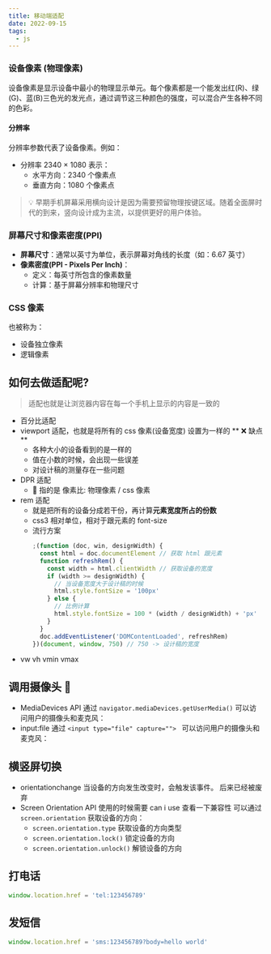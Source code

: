 ```yaml
---
title: 移动端适配
date: 2022-09-15
tags:
  - js
---
```


### 设备像素 (物理像素)

设备像素是显示设备中最小的物理显示单元。每个像素都是一个能发出红(R)、绿(G)、蓝(B)三色光的发光点，通过调节这三种颜色的强度，可以混合产生各种不同的色彩。

#### 分辨率

分辨率参数代表了设备像素。例如：

- 分辨率 2340 × 1080 表示：
  - 水平方向：2340 个像素点
  - 垂直方向：1080 个像素点

> 💡 早期手机屏幕采用横向设计是因为需要预留物理按键区域。随着全面屏时代的到来，竖向设计成为主流，以提供更好的用户体验。

### 屏幕尺寸和像素密度(PPI)

- **屏幕尺寸**：通常以英寸为单位，表示屏幕对角线的长度（如：6.67 英寸）
- **像素密度(PPI - Pixels Per Inch)**：
  - 定义：每英寸所包含的像素数量
  - 计算：基于屏幕分辨率和物理尺寸

### CSS 像素

也被称为：

- 设备独立像素
- 逻辑像素

## 如何去做适配呢?

> 适配也就是让浏览器内容在每一个手机上显示的内容是一致的

- 百分比适配
- viewport 适配，也就是将所有的 css 像素(设备宽度) 设置为一样的
  ** ❌ 缺点**
  - 各种大小的设备看到的是一样的
  - 值在小数的时候，会出现一些误差
  - 对设计稿的测量存在一些问题
- DPR 适配
  - 🤔 指的是 像素比: 物理像素 / css 像素
- rem 适配
  - 就是把所有的设备分成若干份，再计算**元素宽度所占的份数**
  - css3 相对单位，相对于跟元素的 font-size
  - 流行方案
    ```js
    ;(function (doc, win, designWidth) {
      const html = doc.documentElement // 获取 html 跟元素
      function refreshRem() {
        const width = html.clientWidth // 获取设备的宽度
        if (width >= designWidth) {
          // 当设备宽度大于设计稿的时候
          html.style.fontSize = '100px'
        } else {
          // 比例计算
          html.style.fontSize = 100 * (width / designWidth) + 'px'
        }
      }
      doc.addEventListener('DOMContentLoaded', refreshRem)
    })(document, window, 750) // 750 -> 设计稿的宽度
    ```
- vw vh vmin vmax

## 调用摄像头 📸

- MediaDevices API
  通过 `navigator.mediaDevices.getUserMedia()` 可以访问用户的摄像头和麦克风：
- input:file
  通过 `<input type="file" capture=""> ` 可以访问用户的摄像头和麦克风：

## 横竖屏切换

- orientationchange 当设备的方向发生改变时，会触发该事件。 后来已经被废弃
- Screen Orientation API 使用的时候需要 can i use 查看一下兼容性
  可以通过 `screen.orientation` 获取设备的方向：
  - `screen.orientation.type` 获取设备的方向类型
  - `screen.orientation.lock()` 锁定设备的方向
  - `screen.orientation.unlock()` 解锁设备的方向

## 打电话

```js
window.location.href = 'tel:123456789'
```

## 发短信

```js
window.location.href = 'sms:123456789?body=hello world'
```

